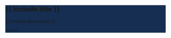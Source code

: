 <style>

@media (min-width: 40em) {
    .cds-hero-callout {
        max-width: 80rem;
    }
}
.cds-hero {
    background-color: #162e51;
}

</style>
<section class="cds-hero">
  <div class="container">
    <div class="cds-hero-callout" >
      <h1 class="cds-hero-heading">
          <span class="text-white">{{ include.title }}</span>
      </h1>
          <p>{{ include.description }}</p>
          
    </div>
  </div>
</section>
